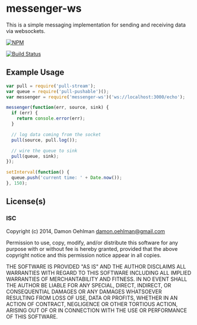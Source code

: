 # messenger-ws

This is a simple messaging implementation for sending and receiving data
via websockets.


[![NPM](https://nodei.co/npm/messenger-ws.png)](https://nodei.co/npm/messenger-ws/)

[![Build Status](https://img.shields.io/travis/DamonOehlman/messenger-ws.svg?branch=master)](https://travis-ci.org/DamonOehlman/messenger-ws) 

## Example Usage

```js
var pull = require('pull-stream');
var queue = require('pull-pushable')();
var messenger = require('messenger-ws')('ws://localhost:3000/echo');

messenger(function(err, source, sink) {
  if (err) {
    return console.error(err);
  }

  // log data coming from the socket
  pull(source, pull.log());

  // wire the queue to sink
  pull(queue, sink);
});

setInterval(function() {
  queue.push('current time: ' + Date.now());
}, 150);

```

## License(s)

### ISC

Copyright (c) 2014, Damon Oehlman <damon.oehlman@gmail.com>

Permission to use, copy, modify, and/or distribute this software for any
purpose with or without fee is hereby granted, provided that the above
copyright notice and this permission notice appear in all copies.

THE SOFTWARE IS PROVIDED "AS IS" AND THE AUTHOR DISCLAIMS ALL WARRANTIES WITH
REGARD TO THIS SOFTWARE INCLUDING ALL IMPLIED WARRANTIES OF MERCHANTABILITY
AND FITNESS. IN NO EVENT SHALL THE AUTHOR BE LIABLE FOR ANY SPECIAL, DIRECT,
INDIRECT, OR CONSEQUENTIAL DAMAGES OR ANY DAMAGES WHATSOEVER RESULTING FROM
LOSS OF USE, DATA OR PROFITS, WHETHER IN AN ACTION OF CONTRACT, NEGLIGENCE OR
OTHER TORTIOUS ACTION, ARISING OUT OF OR IN CONNECTION WITH THE USE OR
PERFORMANCE OF THIS SOFTWARE.
